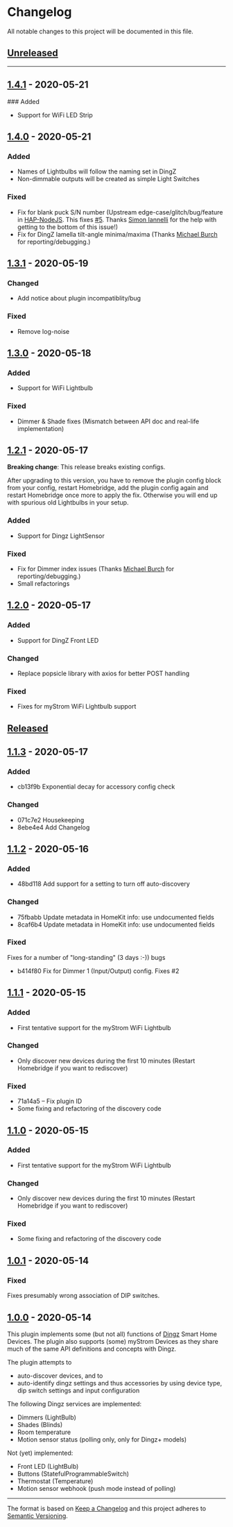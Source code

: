 # Changelog
All notable changes to this project will be documented in this file.

## [Unreleased]
---
## [1.4.1] - 2020-05-21
### Added
* Support for WiFi LED Strip

## [1.4.0] - 2020-05-21
### Added
* Names of Lightbulbs will follow the naming set in DingZ
* Non-dimmable outputs will be created as simple Light Switches

### Fixed
* Fix for blank puck S/N number (Upstream edge-case/glitch/bug/feature in [HAP-NodeJS](https://github.com/homebridge/HAP-NodeJS/issues/824). This fixes [#5](https://github.com/johannrichard/homebridge-dingz/issues/5). Thanks [Simon Iannelli](https://twitter.com/simonnelli) for the help with getting to the bottom of this issue!)
* Fix for DingZ lamella tilt-angle minima/maxima (Thanks [Michael Burch](https://twitter.com/derBurch) for reporting/debugging.)

## [1.3.1] - 2020-05-19
### Changed
* Add notice about plugin incompatiblity/bug 
### Fixed
* Remove log-noise 

## [1.3.0] - 2020-05-18
### Added
* Support for WiFi Lightbulb

### Fixed
* Dimmer & Shade fixes (Mismatch between API doc and real-life implementation)

## [1.2.1] - 2020-05-17
**Breaking change**: This release breaks existing configs. 

After upgrading to this version, you have to remove the plugin config block from your config, restart Homebridge, add the plugin config again and restart Homebridge once more to apply the fix. Otherwise you will end up with spurious old Lightbulbs in your setup. 

### Added
* Support for Dingz LightSensor 
### Fixed
* Fix for Dimmer index issues (Thanks [Michael Burch](https://twitter.com/derBurch) for reporting/debugging.)
* Small refactorings

## [1.2.0] - 2020-05-17
### Added
* Support for DingZ Front LED

### Changed
* Replace popsicle library with axios for better POST handling

### Fixed
* Fixes for myStrom WiFi Lightbulb support

## [Released]
## [1.1.3] - 2020-05-17
### Added
* cb13f9b Exponential decay for accessory config check

### Changed
* 071c7e2 Housekeeping
* 8ebe4e4 Add Changelog

## [1.1.2] - 2020-05-16
### Added
* 48bd118 Add support for a setting to turn off auto-discovery

### Changed
* 75fbabb Update metadata in HomeKit info: use undocumented fields
* 8caf6b4 Update metadata in HomeKit info: use undocumented fields

### Fixed 
Fixes for a number of "long-standing" (3 days :-)) bugs
* b414f80 Fix for Dimmer 1 (Input/Output) config. Fixes #2

## [1.1.1] - 2020-05-15
### Added
* First tentative support for the myStrom WiFi Lightbulb

### Changed
* Only discover new devices during the first 10 minutes (Restart Homebridge if you want to rediscover)

### Fixed
* 71a14a5 – Fix plugin ID 
* Some fixing and refactoring of the discovery code

## [1.1.0] - 2020-05-15
### Added
* First tentative support for the myStrom WiFi Lightbulb

### Changed
* Only discover new devices during the first 10 minutes (Restart Homebridge if you want to rediscover)

### Fixed
* Some fixing and refactoring of the discovery code

## [1.0.1] - 2020-05-14
### Fixed
Fixes presumably wrong association of DIP switches.

## [1.0.0] - 2020-05-14

This plugin implements some (but not all) functions of [Dingz](https://dingz.ch) Smart Home Devices. The plugin also supports (some) myStrom Devices as they share much of the same API definitions and concepts with Dingz.

The plugin attempts to

- auto-discover devices, and to
- auto-identify dingz settings and thus accessories by using device type, dip switch settings and input configuration

The following Dingz services are implemented:

- Dimmers (LightBulb) 
- Shades (Blinds)
- Room temperature
- Motion sensor status (polling only, only for Dingz+ models)

Not (yet) implemented:

- Front LED (LightBulb)
- Buttons (StatefulProgrammableSwitch)
- Thermostat (Temperature)
- Motion sensor webhook (push mode instead of polling)


---

The format is based on [Keep a Changelog][Keep a Changelog] and this project adheres to [Semantic Versioning][Semantic Versioning].

<!-- Links -->
[Keep a Changelog]: https://keepachangelog.com/
[Semantic Versioning]: https://semver.org/

<!-- Versions -->
[Unreleased]: https://github.com/johannrichard/homebridge-dingz/compare/v1.1.3...HEAD
[Released]: https://github.com/johannrichard/homebridge-dingz/releases
[1.4.1]: https://github.com/johannrichard/homebridge-dingz/compare/v1.4.0..v1.4.1
[1.4.0]: https://github.com/johannrichard/homebridge-dingz/compare/v1.3.1..v1.4.0
[1.3.1]: https://github.com/johannrichard/homebridge-dingz/compare/v1.3.0..v1.3.1
[1.3.0]: https://github.com/johannrichard/homebridge-dingz/compare/v1.2.1..v1.3.0
[1.2.1]: https://github.com/johannrichard/homebridge-dingz/compare/v1.2.0..v1.2.1
[1.2.0]: https://github.com/johannrichard/homebridge-dingz/compare/v1.1.3..v1.2.0
[1.1.3]: https://github.com/johannrichard/homebridge-dingz/compare/v1.1.1..v1.1.3
[1.1.2]: https://github.com/johannrichard/homebridge-dingz/compare/v1.1.1..v1.1.2
[1.1.1]: https://github.com/johannrichard/homebridge-dingz/compare/v1.1.0..v1.1.1
[1.1.0]: https://github.com/johannrichard/homebridge-dingz/compare/v1.0.1..v1.1.0
[1.0.1]: https://github.com/johannrichard/homebridge-dingz/compare/v1.0.1..v1.0.1
[1.0.0]: https://github.com/johannrichard/homebridge-dingz/releases/v1.0.0

